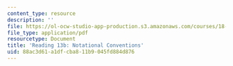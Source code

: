 ```yaml
---
content_type: resource
description: ''
file: https://ol-ocw-studio-app-production.s3.amazonaws.com/courses/18-05-introduction-to-probability-and-statistics-spring-2014/88ac3d61a1dfcba811b9045fd884d876_MIT18_05S14_Reading13b.pdf
file_type: application/pdf
resourcetype: Document
title: 'Reading 13b: Notational Conventions'
uid: 88ac3d61-a1df-cba8-11b9-045fd884d876
---
```

